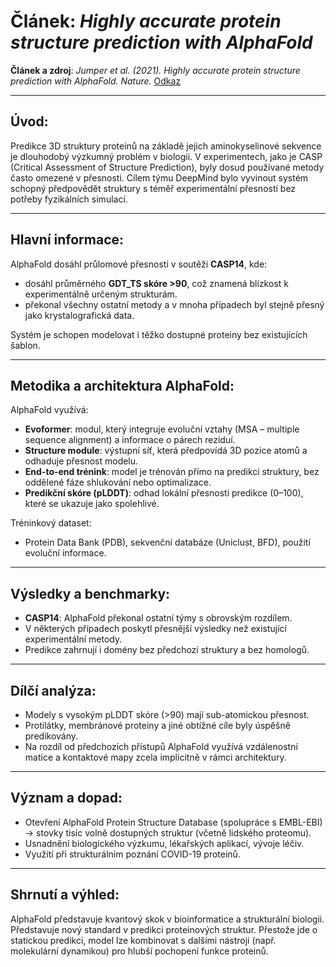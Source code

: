 # Článek: *Highly accurate protein structure prediction with AlphaFold*  
**Článek a zdroj**: *Jumper et al. (2021). Highly accurate protein structure prediction with AlphaFold. Nature.*  [Odkaz](https://www.nature.com/articles/s41586-021-03819-2)

---------------------------------------------------------------------------------------------------------------------------------------------

## Úvod:

Predikce 3D struktury proteinů na základě jejich aminokyselinové sekvence je dlouhodobý výzkumný problém v biologii. V experimentech, jako je CASP (Critical Assessment of Structure Prediction), byly dosud používané metody často omezené v přesnosti. Cílem týmu DeepMind bylo vyvinout systém schopný předpovědět struktury s téměř experimentální přesností bez potřeby fyzikálních simulací.

---------------------------------------------------------------------------------------------------------------------------------------------

## Hlavní informace:

AlphaFold dosáhl průlomové přesnosti v soutěži **CASP14**, kde:
- dosáhl průměrného **GDT_TS skóre >90**, což znamená blízkost k experimentálně určeným strukturám.
- překonal všechny ostatní metody a v mnoha případech byl stejně přesný jako krystalografická data.

Systém je schopen modelovat i těžko dostupné proteiny bez existujících šablon.

---------------------------------------------------------------------------------------------------------------------------------------------

## Metodika a architektura AlphaFold:

AlphaFold využívá:

- **Evoformer**: modul, který integruje evoluční vztahy (MSA – multiple sequence alignment) a informace o párech reziduí.
- **Structure module**: výstupní síť, která předpovídá 3D pozice atomů a odhaduje přesnost modelu.
- **End-to-end trénink**: model je trénován přímo na predikci struktury, bez oddělené fáze shlukování nebo optimalizace.
- **Predikční skóre (pLDDT)**: odhad lokální přesnosti predikce (0–100), které se ukazuje jako spolehlivé.

Tréninkový dataset:
- Protein Data Bank (PDB), sekvenční databáze (Uniclust, BFD), použití evoluční informace.

---------------------------------------------------------------------------------------------------------------------------------------------

## Výsledky a benchmarky:

- **CASP14**: AlphaFold překonal ostatní týmy s obrovským rozdílem.
- V některých případech poskytl přesnější výsledky než existující experimentální metody.
- Predikce zahrnují i domény bez předchozí struktury a bez homologů.

---------------------------------------------------------------------------------------------------------------------------------------------

## Dílčí analýza:

- Modely s vysokým pLDDT skóre (>90) mají sub-atomickou přesnost.
- Protilátky, membránové proteiny a jiné obtížné cíle byly úspěšně predikovány.
- Na rozdíl od předchozích přístupů AlphaFold využívá vzdálenostní matice a kontaktové mapy zcela implicitně v rámci architektury.

---------------------------------------------------------------------------------------------------------------------------------------------

## Význam a dopad:

- Otevření AlphaFold Protein Structure Database (spolupráce s EMBL-EBI) → stovky tisíc volně dostupných struktur (včetně lidského proteomu).
- Usnadnění biologického výzkumu, lékařských aplikací, vývoje léčiv.
- Využití při strukturálním poznání COVID-19 proteinů.

---------------------------------------------------------------------------------------------------------------------------------------------

## Shrnutí a výhled:

AlphaFold představuje kvantový skok v bioinformatice a strukturální biologii. Představuje nový standard v predikci proteinových struktur. Přestože jde o statickou predikci, model lze kombinovat s dalšími nástroji (např. molekulární dynamikou) pro hlubší pochopení funkce proteinů.
